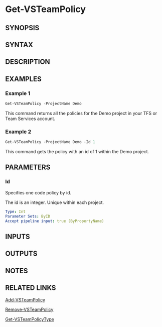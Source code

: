 <!-- #include "./common/header.md" -->

# Get-VSTeamPolicy

## SYNOPSIS

<!-- #include "./synopsis/Get-VSTeamPolicy.md" -->

## SYNTAX

## DESCRIPTION

<!-- #include "./synopsis/Get-VSTeamPolicy.md" -->

## EXAMPLES

### Example 1

```powershell
Get-VSTeamPolicy -ProjectName Demo
```

This command returns all the policies for the Demo project in your TFS or Team Services account.

### Example 2

```powershell
Get-VSTeamPolicy -ProjectName Demo -Id 1
```

This command gets the policy with an id of 1 within the Demo project.

## PARAMETERS

### Id

Specifies one code policy by id.

The id is an integer. Unique within each project.

```yaml
Type: Int
Parameter Sets: ByID
Accept pipeline input: true (ByPropertyName)
```

<!-- #include "./params/projectName.md" -->

## INPUTS

## OUTPUTS

## NOTES

<!-- #include "./common/prerequisites.md" -->

## RELATED LINKS



[Add-VSTeamPolicy](Add-VSTeamPolicy.md)

[Remove-VSTeamPolicy](Remove-VSTeamPolicy.md)

[Get-VSTeamPolicyType](Get-VSTeamPolicyType.md)
